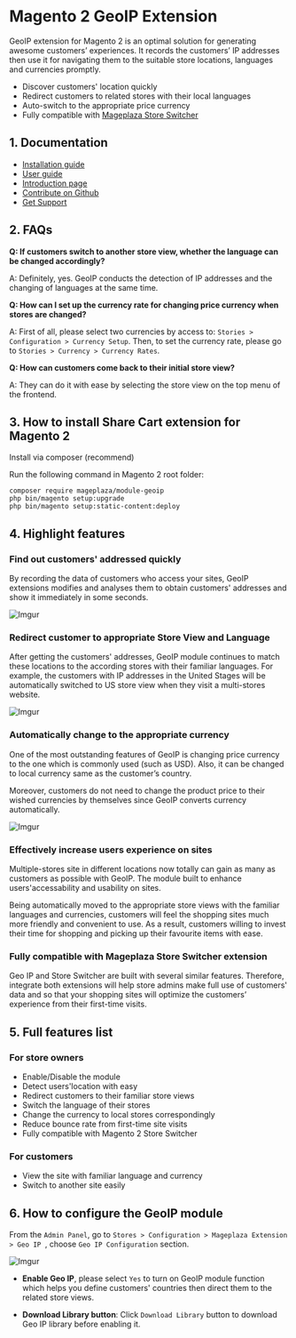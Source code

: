 # Magento 2 GeoIP Extension

GeoIP extension for Magento 2 is an optimal solution for generating awesome customers’ experiences. It records the customers’ IP addresses then use it for navigating them to the suitable store locations, languages and currencies promptly. 

- Discover customers' location quickly
- Redirect customers to related stores with their local languages
- Auto-switch to the appropriate price currency  
- Fully compatible with [Mageplaza Store Switcher](https://www.mageplaza.com/magento-2-store-switcher/)

## 1. Documentation

- [Installation guide](https://www.mageplaza.com/install-magento-2-extension/)
- [User guide](https://docs.mageplaza.com/geoip/index.html)
- [Introduction page](http://www.mageplaza.com/magento-2-geoip/)
- [Contribute on Github](https://github.com/mageplaza/magento-2-geoip)
- [Get Support](https://github.com/mageplaza/magento-2-geoip/issues)


## 2. FAQs

**Q: If customers switch to another store view, whether the language can be changed accordingly?**

A: Definitely, yes. GeoIP conducts the detection of IP addresses and the changing of languages at the same time. 

**Q: How can I set up the currency rate for changing price currency when stores are changed?**

A:  First of all, please select two currencies by access to:  `Stories > Configuration > Currency Setup`. Then, to set the currency rate, please go to `Stories > Currency > Currency Rates`.  

**Q: How can customers come back to their initial store view?**

A: They can do it with ease by selecting the store view on the top menu of the frontend.    

## 3. How to install Share Cart extension for Magento 2

Install via composer (recommend)

Run the following command in Magento 2 root folder:

```
composer require mageplaza/module-geoip
php bin/magento setup:upgrade
php bin/magento setup:static-content:deploy
```

## 4. Highlight features

### Find out customers' addressed quickly

By recording the data of customers who access your sites, GeoIP extensions modifies and analyses them to obtain customers' addresses and show it immediately in some seconds. 

![Imgur](https://i.imgur.com/hjobllS.png)
 
### Redirect customer to appropriate Store View and Language

After getting the customers' addresses, GeoIP module continues to match these locations to the according stores with their familiar languages. For example, the customers with IP addresses in the United Stages will be automatically switched to US store view when they visit a multi-stores website. 

![Imgur](https://i.imgur.com/rNIaRae.png)

### Automatically change to the appropriate currency 

One of the most outstanding features of GeoIP is changing price currency to the one which is commonly used (such as USD). Also, it can be changed to local currency same as the customer’s country. 

Moreover, customers do not need to change the product price to their wished currencies by themselves since GeoIP converts currency automatically. 

![Imgur](https://i.imgur.com/qziNsI7.png)

### Effectively increase users experience on sites 

Multiple-stores site in different locations now totally can gain as many as customers as possible with GeoIP. The module built to enhance users'accessability and usability on sites.

Being automatically moved to the appropriate store views with the familiar languages and currencies, customers will feel the shopping sites much more friendly and convenient to use. As a result, customers willing to invest their time for shopping and picking up their favourite items with ease. 

### Fully compatible with Mageplaza Store Switcher extension

Geo IP and Store Switcher are built with several similar features. Therefore, integrate both extensions will help store admins make full use of customers' data and so that your shopping sites will optimize the customers’ experience from their first-time visits. 

## 5. Full features list

### For store owners

- Enable/Disable the module
- Detect users'location with easy
- Redirect customers to their familiar store views
- Switch the language of their stores 
- Change the currency to local stores correspondingly
- Reduce bounce rate from first-time site visits
- Fully compatible with Magento 2 Store Switcher

### For customers

- View the site with familiar language and currency
- Switch to another site easily


## 6. How to configure the GeoIP module

From the `Admin Panel`, go to `Stores > Configuration > Mageplaza Extension > Geo IP `, choose `Geo IP Configuration` section.

![Imgur](https://i.imgur.com/z5uvaP0.png)

- **Enable Geo IP**, please select `Yes` to turn on GeoIP module function which helps you define customers' countries then direct them to the related store views. 

- **Download Library button**: Click `Download Library` button to download Geo IP library before enabling it.







